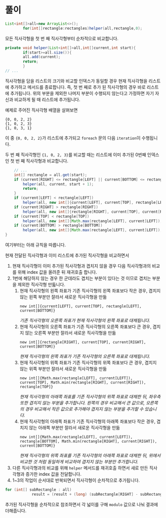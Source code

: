 # 풀이

```java
List<int[]>all=new ArrayList<>();
        for(int[]rectangle:rectangles)helper(all,rectangle,0);
```

모든 직사각형을 첫 번 째 직사각형부터 순차적으로 비교합니다.

```java
private void helper(List<int[]>all,int[]current,int start){
        if(start>=all.size()){
        all.add(current);
        return;
        }
// ...
```

직사각형을 담을 리스트의 크기와 비교할 인덱스가 동일할 경우 현재 직사각형을 리스트에 추가하고 메서드를 종료합니다. 즉, 첫 번 째로 추가 된 직사각형의 경우 바로 리스트에 추가됩니다. 위의 부분을 제외한 나머지
부분이 수행되지 않는다고 가정하면 자기 자신과 비교하게 될 때 리스트에 추가됩니다.

예제로 주어진 직사각형 배열을 살펴보면

```
{0, 0, 2, 2}
{1, 0, 2, 3}
{1, 0, 3, 1}
```

이 중 `{0, 0, 2, 2}`가 리스트에 추가되고 `foreach` 문의 다음 `iteration`이 수행됩니다.

두 번 째 직사각형인 `{1, 0, 2, 3}`를 비교할 때는 리스트에 이미 추가된 0번째 인덱스인 첫 번 째 직사각형과 비교합니다.

```java    
    // ...
    int[] rectangle = all.get(start);
    if (current[RIGHT] <= rectangle[LEFT] || current[BOTTOM] <= rectangle[TOP] || current[LEFT] >= rectangle[RIGHT] || current[TOP] >= rectangle[BOTTOM]) {
        helper(all, current, start + 1);
        return;
    }
    if (current[LEFT] < rectangle[LEFT])
        helper(all, new int[]{current[LEFT], current[TOP], rectangle[LEFT], current[BOTTOM]}, start + 1);
    if (current[RIGHT] > rectangle[RIGHT])
        helper(all, new int[]{rectangle[RIGHT], current[TOP], current[RIGHT], current[BOTTOM]}, start + 1);
    if (current[TOP] < rectangle[TOP])
        helper(all, new int[]{Math.max(rectangle[LEFT], current[LEFT]), current[TOP], Math.min(rectangle[RIGHT], current[RIGHT]), rectangle[TOP]}, start + 1);
    if (current[BOTTOM] > rectangle[BOTTOM])
        helper(all, new int[]{Math.max(rectangle[LEFT], current[LEFT]), rectangle[BOTTOM], Math.min(rectangle[RIGHT], current[RIGHT]), current[BOTTOM]}, start + 1);
}
```

여기부터는 아래 규칙을 따릅니다.

현재 전달된 직사각형과 이미 리스트에 추가된 직사각형을 비교하면서

1. 현재 직사각형이 이미 추가된 직사각형과 겹치지 않을 경우 다음 직사각형과의 비교를 위해 index 값을 올려준 뒤 재귀호출 합니다.
2. 1번에 해당하지 않는 경우 한 군데라도 겹치는 부분이 있다는 것 이므로 겹치는 부분을 제외한 직사각형 만듧니다.
    1. 현재 직사각형의 왼쪽 좌표가 기존 직사각형의 왼쪽 좌표보다 작은 경우, 겹치지 않는 왼쪽 부분만 잘라서 새로운 직사각형을 만듦
       ```
       new int[]{current[LEFT], current[TOP], rectangle[LEFT], current[BOTTOM]}
       ```
       _기존 직사각형의 오른쪽 좌표가 현재 직사각형의 왼쪽 좌표로 대체됩니다._
    2. 현재 직사각형의 오른쪽 좌표가 기존 직사각형의 오른쪽 좌표보다 큰 경우, 겹치지 않는 오른쪽 부분만 잘라서 새로운 직사각형을 만듦
       ```
       new int[]{rectangle[RIGHT], current[TOP], current[RIGHT], current[BOTTOM]}
       ```
       _현재 직사각형의 왼쪽 좌표가 기존 직사각형의 오른쪽 좌표로 대체됩니다._
    3. 현재 직사각형의 위쪽 좌표가 기존 직사각형의 위쪽 좌표보다 큰 경우, 겹치지 않는 위쪽 부분만 잘라서 새로운 직사각형을 만듦
       ```
       new int[]{Math.max(rectangle[LEFT], current[LEFT]), current[TOP], Math.min(rectangle[RIGHT], current[RIGHT]), rectangle[TOP]}
       ```
       _현재 직사각형의 아래쪽 좌표를 기존 직사각형의 위쪽 좌표로 대체한 뒤, 좌우측 또한 겹치지 않는 부분을 추가합니다. 왼쪽의 경우 비교해서 큰 값으로, 오른쪽의 경우 비교해서 작은 값으로 추가해야 겹치지
       않는 부분을 추가할 수 있습니다._
    4. 현재 직사각형의 아래쪽 좌표가 기존 직사각형의 아래쪽 좌표보다 작은 경우, 겹치지 않는 아래쪽 부분만 잘라서 새로운 직사각형을 만듦
       ```
       new int[]{Math.max(rectangle[LEFT], current[LEFT]), rectangle[BOTTOM], Math.min(rectangle[RIGHT], current[RIGHT]), current[BOTTOM]}
       ```
       _현재 직사각형의 위쪽 좌표를 기존 직사각형의 아래쪽 좌표로 대체한 뒤, 위에서 비교한 것 처럼 동일하게 비교하여 겹치지 않는 부분만 추가합니다._
3. 다른 직사각형과의 비교를 위해 `helper` 메서드를 재귀호출 하면서 새로 만든 직사각형과 증가한 index 값을 전달합니다.
4. 1~3의 작업이 순서대로 반복되면서 직사각형이 순차적으로 추가됩니다.

```java
for (int[] subRectangle : all)
            result = (result + (long) (subRectangle[RIGHT] - subRectangle[LEFT]) * (long) (subRectangle[BOTTOM] - subRectangle[TOP])) % MODULO;
```

추가된 직사각형을 순차적으로 참조하면서 각 넓이를 구해 `modulo` 값으로 나눠 결과에 더해줍니다.
